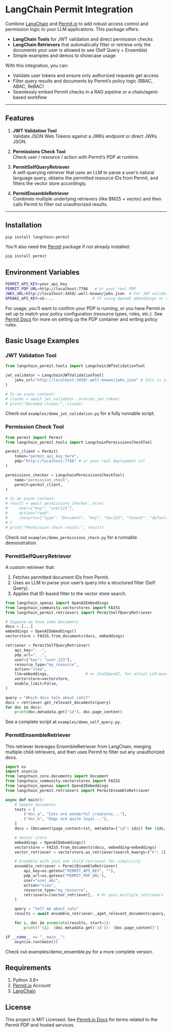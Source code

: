 # LangChain Permit Integration

Combine [LangChain](https://github.com/hwchase17/langchain) and [Permit.io](https://permit.io/) to add robust access control and permission logic to your LLM applications. This package offers:

- **LangChain Tools** for JWT validation and direct permission checks
- **LangChain Retrievers** that automatically filter or retrieve only the documents your user is allowed to see (Self Query + Ensemble)
- Simple examples and demos to showcase usage

With this integration, you can:

- Validate user tokens and ensure only authorized requests get access
- Filter query results and documents by Permit’s policy logic (RBAC, ABAC, ReBAC)
- Seamlessly embed Permit checks in a RAG pipeline or a chain/agent-based workflow

---

## Features

1. **JWT Validation Tool**  
   Validate JSON Web Tokens against a JWKs endpoint or direct JWKs JSON.

2. **Permissions Check Tool**  
   Check user / resource / action with Permit’s PDP at runtime.

3. **PermitSelfQueryRetriever**  
   A self-querying retriever that uses an LLM to parse a user’s natural language query, obtains the permitted resource IDs from Permit, and filters the vector store accordingly.

4. **PermitEnsembleRetriever**  
   Combines multiple underlying retrievers (like BM25 + vector) and then calls Permit to filter out unauthorized results.

---

## Installation

```bash
pip install langchain-permit
```

You’ll also need the [Permit](https://docs.permit.io/sdk/python/quickstart-python/) package if not already installed:

```bash
pip install permit
```

## Environment Variables

```bash
PERMIT_API_KEY=your_api_key
PERMIT_PDP_URL=http://localhost:7766   # or your real PDP
JWKS_URL=http://localhost:3458/.well-known/jwks.json  # For JWT validation
OPENAI_API_KEY=sk-...                 # If using OpenAI embeddings or chat models
```

For usage, you’ll want to confirm your PDP is running, or you have Permit.io set up to match your policy configuration (resource types, roles, etc.). See [Permit Docs](https://docs.permit.io/concepts/pdp/overview/) for more on setting up the PDP container and writing policy rules.

## Basic Usage Examples

### JWT Validation Tool

```python
from langchain_permit.tools import LangchainJWTValidationTool

jwt_validator = LangchainJWTValidationTool(
    jwks_url="http://localhost:3458/.well-known/jwks.json" # this is just a sample url, you can add your own jwks url
)

# In an async context:
# claims = await jwt_validator._arun(my_jwt_token)
# print("Decoded claims:", claims)
```

Check out `examples/demo_jwt_validation.py` for a fully runnable script.

### Permission Check Tool

```python
from permit import Permit
from langchain_permit.tools import LangchainPermissionsCheckTool

permit_client = Permit(
    token="permit_api_key_here",
    pdp="http://localhost:7766" # or your real deployment url
)

permissions_checker = LangchainPermissionsCheckTool(
    name="permission_check",
    permit=permit_client,
)

# In an async context:
# result = await permissions_checker._arun(
#     user={"key": "user123"},
#     action="read",
#     resource={"type": "Document", "key": "doc123", "tenant": "default"}
# )
# print("Permission check result:", result)
```

Check out `examples/demo_permissions_check.py` for a runnable demonstration.

### PermitSelfQueryRetriever

A custom retriever that:

1. Fetches permitted document IDs from Permit.
2. Uses an LLM to parse your user’s query into a structured filter (Self Query).
3. Applies that ID-based filter to the vector store search.

```python
from langchain_openai import OpenAIEmbeddings
from langchain_community.vectorstores import FAISS
from langchain_permit.retrievers import PermitSelfQueryRetriever

# Suppose we have some documents
docs = [...]
embeddings = OpenAIEmbeddings()
vectorstore = FAISS.from_documents(docs, embeddings)

retriever = PermitSelfQueryRetriever(
    api_key="...",
    pdp_url="...",
    user={"key": "user_123"},
    resource_type="my_resource",
    action="view",
    llm=embeddings,                # or ChatOpenAI, for actual LLM-based query parsing
    vectorstore=vectorstore,
    enable_limit=False,
)

query = "Which docs talk about cats?"
docs = retriever.get_relevant_documents(query)
for doc in docs:
    print(doc.metadata.get("id"), doc.page_content)
```

See a complete script at `examples/demo_self_query.py`.

### PermitEnsembleRetriever

This retriever leverages EnsembleRetriever from LangChain, merging multiple child retrievers, and then uses Permit to filter out any unauthorized docs.

```python
import os
import asyncio
from langchain_core.documents import Document
from langchain_community.vectorstores import FAISS
from langchain_openai import OpenAIEmbeddings
from langchain_permit.retrievers import PermitEnsembleRetriever

async def main():
    # Sample documents
    texts = [
        ("doc_a", "Cats are wonderful creatures..."),
        ("doc_b", "Dogs are quite loyal..."),
    ]
    docs = [Document(page_content=txt, metadata={"id": idx}) for (idx, txt) in texts]

    # Vector store
    embeddings = OpenAIEmbeddings()
    vectorstore = FAISS.from_documents(docs, embedding=embeddings)
    vector_retriever = vectorstore.as_retriever(search_kwargs={"k": 2})

    # Ensemble with just one child retriever for simplicity
    ensemble_retriever = PermitEnsembleRetriever(
        api_key=os.getenv("PERMIT_API_KEY", ""),
        pdp_url=os.getenv("PERMIT_PDP_URL"),
        user="user_abc",
        action="view",
        resource_type="my_resource",
        retrievers=[vector_retriever],  # Or pass multiple retrievers
    )

    query = "tell me about cats"
    results = await ensemble_retriever._aget_relevant_documents(query, run_manager=None)

    for i, doc in enumerate(results, start=1):
        print(f"{i}. {doc.metadata.get('id')}: {doc.page_content}")

if __name__ == "__main__":
    asyncio.run(main())
```

Check out examples/demo_ensemble.py for a more complete version.

## Requirements

1. Python 3.8+
2. [Permit.io](https://app.permit.io/) Account
3. [LangChain](https://python.langchain.com/docs/introduction/)

## License

This project is MIT Licensed. See [Permit.io Docs](https://docs.permit.io/) for terms related to the Permit PDP and hosted services.
